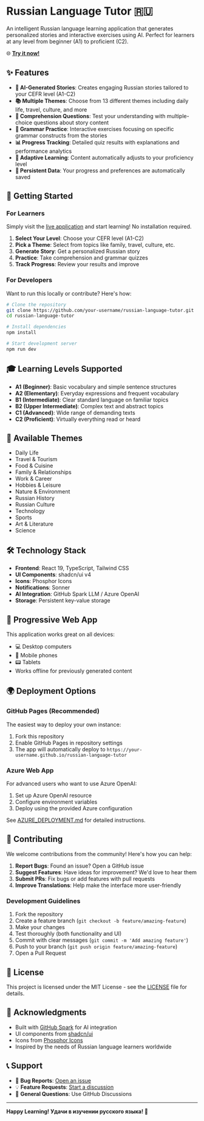 # Russian Language Tutor 🇷🇺

An intelligent Russian language learning application that generates personalized stories and interactive exercises using AI. Perfect for learners at any level from beginner (A1) to proficient (C2).

🌐 **[Try it now!](https://your-username.github.io/russian-language-tutor)**

## ✨ Features

- **🤖 AI-Generated Stories**: Creates engaging Russian stories tailored to your CEFR level (A1-C2)
- **📚 Multiple Themes**: Choose from 13 different themes including daily life, travel, culture, and more
- **📝 Comprehension Questions**: Test your understanding with multiple-choice questions about story content
- **📖 Grammar Practice**: Interactive exercises focusing on specific grammar constructs from the stories
- **📊 Progress Tracking**: Detailed quiz results with explanations and performance analytics
- **🎯 Adaptive Learning**: Content automatically adjusts to your proficiency level
- **💾 Persistent Data**: Your progress and preferences are automatically saved

## 🚀 Getting Started

### For Learners

Simply visit the [live application](https://your-username.github.io/russian-language-tutor) and start learning! No installation required.

1. **Select Your Level**: Choose your CEFR level (A1-C2)
2. **Pick a Theme**: Select from topics like family, travel, culture, etc.
3. **Generate Story**: Get a personalized Russian story
4. **Practice**: Take comprehension and grammar quizzes
5. **Track Progress**: Review your results and improve

### For Developers

Want to run this locally or contribute? Here's how:

```bash
# Clone the repository
git clone https://github.com/your-username/russian-language-tutor.git
cd russian-language-tutor

# Install dependencies
npm install

# Start development server
npm run dev
```

## 🎓 Learning Levels Supported

- **A1 (Beginner)**: Basic vocabulary and simple sentence structures
- **A2 (Elementary)**: Everyday expressions and frequent vocabulary
- **B1 (Intermediate)**: Clear standard language on familiar topics
- **B2 (Upper Intermediate)**: Complex text and abstract topics
- **C1 (Advanced)**: Wide range of demanding texts
- **C2 (Proficient)**: Virtually everything read or heard

## 🎯 Available Themes

- Daily Life
- Travel & Tourism
- Food & Cuisine
- Family & Relationships
- Work & Career
- Hobbies & Leisure
- Nature & Environment
- Russian History
- Russian Culture
- Technology
- Sports
- Art & Literature
- Science

## 🛠️ Technology Stack

- **Frontend**: React 19, TypeScript, Tailwind CSS
- **UI Components**: shadcn/ui v4
- **Icons**: Phosphor Icons
- **Notifications**: Sonner
- **AI Integration**: GitHub Spark LLM / Azure OpenAI
- **Storage**: Persistent key-value storage

## 📱 Progressive Web App

This application works great on all devices:
- 💻 Desktop computers
- 📱 Mobile phones
- 📟 Tablets
- Works offline for previously generated content

## 🌍 Deployment Options

### GitHub Pages (Recommended)
The easiest way to deploy your own instance:

1. Fork this repository
2. Enable GitHub Pages in repository settings
3. The app will automatically deploy to `https://your-username.github.io/russian-language-tutor`

### Azure Web App
For advanced users who want to use Azure OpenAI:

1. Set up Azure OpenAI resource
2. Configure environment variables
3. Deploy using the provided Azure configuration

See [AZURE_DEPLOYMENT.md](./AZURE_DEPLOYMENT.md) for detailed instructions.

## 🤝 Contributing

We welcome contributions from the community! Here's how you can help:

1. **Report Bugs**: Found an issue? Open a GitHub issue
2. **Suggest Features**: Have ideas for improvement? We'd love to hear them
3. **Submit PRs**: Fix bugs or add features with pull requests
4. **Improve Translations**: Help make the interface more user-friendly

### Development Guidelines

1. Fork the repository
2. Create a feature branch (`git checkout -b feature/amazing-feature`)
3. Make your changes
4. Test thoroughly (both functionality and UI)
5. Commit with clear messages (`git commit -m 'Add amazing feature'`)
6. Push to your branch (`git push origin feature/amazing-feature`)
7. Open a Pull Request

## 📄 License

This project is licensed under the MIT License - see the [LICENSE](LICENSE) file for details.

## 🙏 Acknowledgments

- Built with [GitHub Spark](https://github.com/features/spark) for AI integration
- UI components from [shadcn/ui](https://ui.shadcn.com/)
- Icons from [Phosphor Icons](https://phosphoricons.com/)
- Inspired by the needs of Russian language learners worldwide

## 📞 Support

- 🐛 **Bug Reports**: [Open an issue](https://github.com/your-username/russian-language-tutor/issues)
- 💡 **Feature Requests**: [Start a discussion](https://github.com/your-username/russian-language-tutor/discussions)
- 📧 **General Questions**: Use GitHub Discussions

---

**Happy Learning! Удачи в изучении русского языка! 🎉**